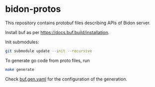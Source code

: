 # bidon-protos

This repository contains protobuf files describing APIs of Bidon server.

Install buf as per https://docs.buf.build/installation. 

Init submodules:

```bash
git submodule update --init --recursive
```

To generate go code from proto files, run  

```bash
make generate
```

Check [buf.gen.yaml](buf.gen.yaml) for the configuration of the generation. 
